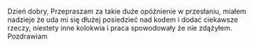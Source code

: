 Dzień dobry,
Przepraszam za takie duże opóźnienie w przesłaniu, miałem nadzieje że uda mi się dłużej posiedzieć nad kodem i dodać ciekawsze rzeczy, niestety inne kolokwia i praca spowodowały że nie zdążyłem.
Pozdrawiam 
